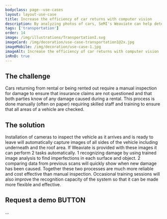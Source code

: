 ```yaml
---
bodyclass: page--use-cases
layout: layout-use-case
title: Increase the efficiency of car returns with computer vision
description: By analyzing photos of cars, SeMI's Weaviate can help determine if cars are returned properly and undamaged.
tags: ['transportation']
order: 14
image: /img/illustrations/TransportationI.svg
imageCard: /img/decoration/use-case-transportation1@2x.jpg
imageMobile: /img/decoration/use-case-1.jpg
imageAlt: Increase the efficiency of car returns with computer vision
inRnD: true
---
```


## The challenge

Cars returning from rental or being rented out require a manual inspection for damage to ensure that insurance claims are not questioned and that both parties know of any damage caused during a rental. This process is done manually (often on paper) requiring skilled staff and training to ensure that all areas of a vehicle are checked.

## The solution

Installation of cameras to inspect the vehicle as it arrives and is ready to leave will automatically capture images of all sides of the vehicle including underneath and the roof area. If Weaviate is provided with these images it can perform 2 tasks automatically. 1 recognizing damage by using trained image analysis to find imperfections in each surface and object. 2 comparing data from previous scans will quickly show when new damage has been caused. Together these two processes are much more reliable and cost effective than manual inspection. Occasional training sessions will also improve the recognition capacity of the system so that it can be made more flexible and effective.


## Request a demo BUTTON

...
